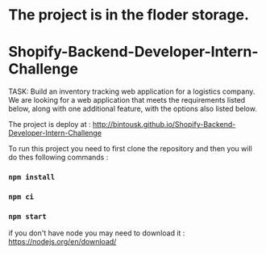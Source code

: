 # The project is in the floder storage.
# Shopify-Backend-Developer-Intern-Challenge
TASK: Build an inventory tracking web application for a logistics company. We are looking for a web application that meets the requirements listed below, along with one additional feature, with the options also listed below. 


The project is deploy at : http://bintousk.github.io/Shopify-Backend-Developer-Intern-Challenge

To run this project you need to first clone the repository and then you will do thes following commands :
### `npm install`
### `npm ci`
### `npm start`


if you don't have node you may need to download it :
https://nodejs.org/en/download/
